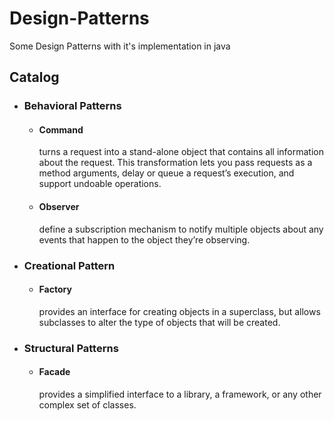 # Design-Patterns
Some Design Patterns with it's implementation in java

## Catalog
 * ### Behavioral Patterns
    * #### Command 
        turns a request into a stand-alone object that contains all information about the request. 
        This transformation lets you pass requests as a method arguments, delay or queue a request’s execution, and support undoable operations.
    * #### Observer 
        define a subscription mechanism to notify multiple objects about any events that happen to the object they’re observing.
 
 * ### Creational Pattern
    * #### Factory 
        provides an interface for creating objects in a superclass, but allows subclasses to alter the type of objects that will be created.
 
 
 * ### Structural Patterns
    * #### Facade 
        provides a simplified interface to a library, a framework, or any other complex set of classes.
